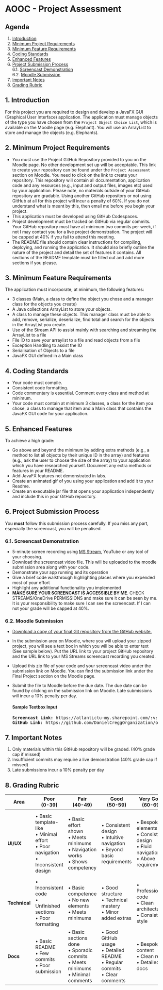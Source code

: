 # AOOC - Project Assessment

## Agenda
1. [Introduction](#1-introduction)
2. [Minimum Project Requirements](#2-minimum-project-requirements)
3. [Minimum Feature Requirements](#3-minimum-feature-requirements)
4. [Coding Standards](#4-coding-standards)
5. [Enhanced Features](#5-enhanced-features)
6. [Project Submission Process](#6-project-submission-process)  
   6.1. [Screencast Demonstration](#61-screencast-demonstration)  
   6.2. [Moodle Submission](#62-moodle-submission)
8. [Important Notes](#7-important-notes)
9. [Grading Rubric](#8-grading-rubric)

## 1. Introduction

For this project you are required to design and develop a JavaFX GUI (Graphical User Interface) application. The application must manage objects of the type you have chosen from the `Project Object Choice List`, which is available on the Moodle page (e.g. Elephant). You will use an ArrayList to store and manage the objects (e.g. Elephants).

## 2. Minimum Project Requirements
- You must use the Project GitHub Repository provided to you on the Moodle page. No other development set up will be acceptable. This link to create your repository can be found under the `Project Assessment` section on Moodle. You need to click on the link to create your repository. This repository will contain all documentation, application code and any resources (e.g., input and output files, images etc) used by your application. Please note, no materials outside of your GitHub repository are gradable. Using another GitHub repository or not using GitHub at all for this project will incur a penalty of 60%. If you do not understand what is meant by this, then email me before you begin your project.
- This application must be developed using GitHub Codespaces.
- Project development must be tracked on GitHub via regular commits. Your GitHub repository must have at minimum two commits per week, if not I may contact you for a live project demonstration. The project will be capped at 40% if you fail to attend this meeting.
- The README file should contain clear instructions for compiling, deploying, and running the application. It should also briefly outline the nature of the project and detail the set of features it contains. All sections of the README template must be filled out and add more sections if you please.

## 3. Minimum Feature Requirements
The application must incorporate, at minimum, the following features:
- 3 classes (Main, a class to define the object you chose and a manager class for the objects you create)
- A Java collections ArrayList to store your objects.
- A class to manage these objects. This manager class must be able to add, remove, serialize, deserialize, find total and search for the objects in the ArrayList you create.
- Use of the Stream API to assist mainly with searching and streaming the ArrayList to a file
- File IO to save your arraylist to a file and read objects from a file
- Exception Handling to assist the IO
- Serialisation of Objects to a file
- JavaFX GUI defined in a Main class

## 4. Coding Standards
- Your code must compile.
- Consistent code formatting.
- Code commentary is essential. Comment every class and method at minimum.
- Your code must contain at minimum 3 classes, a class for the item you chose, a class to manage that item and a Main class that contains the JavaFX GUI code for your application.

## 5. Enhanced Features
To achieve a high grade:
- Go above and beyond the minimum by adding extra methods (e.g., a method to list all objects by their unique ID in the array) and features (e.g., ask the user to choose the size of the array) to your application which you have researched yourself. Document any extra methods or features in your README.
- Add JavaFX features not demonstrated in labs.
- Create an animated gif of you using your application and add it to your Readme.
- Create an executable jar file that opens your application independently and include this in your GitHub repository.

## 6. Project Submission Process
You **must** follow this submission process carefully. If you miss any part, especially the screencast, you will be penalised.

### 6.1. Screencast Demonstration
- 5-minute screen recording using [MS Stream](https://www.microsoft365.com/launch/stream), YouTube or any tool of your choosing.
- Download the screencast video file. This will be uploaded to the moodle submission area along with your code.
- Demonstrate your app running and its operation
- Give a brief code walkthrough highlighting places where you expended most of your effort
- Highlight any additional functionality you implemented
- **MAKE SURE YOUR SCREENCAST IS ACCESSIBLE BY ME**. CHECK STREAMS/OneDrive PERMISSIONS and make sure it can be seen by me. It is your responsibility to make sure I can see the screencast. If I can not your grade will be capped at 40%.

### 6.2. Moodle Submission
- [Download a copy of your final Git repository from the GitHub website.](https://youtube.com/shorts/4bDLccFjQyc?si=dWUDWoW4B_tnADty)
- In the submission area on Moodle, where you will upload your zipped project, you will see a text box in which you will be able to enter text (See sample below). Put the URL link to your project GitHub repository and the URL link to your MS Streams screencast recording you created.
- Upload this zip file of your code and your screencast video under the submission link on Moodle. You can find the submission link under the Final Project section on the Moodle page.
- Submit the file to Moodle before the due date. The due date can be found by clicking on the submission link on Moodle. Late submissions will incur a 10% penalty per day.

  #### Sample Textbox Input
  <pre>
  <b>Screencast Link:</b> https://atlantictu-my.sharepoint.com/:v:/g/personal/daniel_cregg_atu_ie/Ed9h1upB77VFuIm0ezGYj8MBlOaHCoiWUJkLUFqj0Z9OJQ?e=ua2JM1
  <b>GitHub Link:</b> https://github.com/DanielCreggOrganization/ooc2-final-project-2021-annmurphy
  </pre>

## 7. Important Notes
1. Only materials within this GitHub repository will be graded. (40% grade cap if missed)
2. Insufficient commits may require a live demonstration (40% grade cap if missed)
3. Late submissions incur a 10% penalty per day

## 8. Grading Rubric

| Area | Poor<br>(0-39) | Fair<br>(40-49) | Good<br>(50-59) | Very Good<br>(60-69) | Excellent<br>(70-100) |
|------|----------------|-----------------|-----------------|---------------------|---------------------|
| **UI/UX** | • Basic template-like<br>• Minimal effort<br>• Poor navigation<br>• Inconsistent design | • Basic effort shown<br>• Meets minimums<br>• Navigation works<br>• Shows competency | • Consistent design<br>• Intuitive navigation<br>• Beyond basic requirements | • Bespoke elements<br>• Consistent design<br>• Fluid navigation<br>• Above requirements | • Professional finish<br>• Innovative design<br>• Flawless UX<br>• Cohesive elements<br>• Exceeds requirements |
| **Technical** | • Inconsistent code<br>• Unfinished sections<br>• Poor formatting | • Basic competence<br>• No new elements<br>• Meets minimums | • Good structure<br>• Technical mastery<br>• Minor added extras | • Professional code<br>• Clean architecture<br>• Consistent style | • Excellence shown<br>• Advanced features<br>• Perfect structure |
| **Docs** | • Basic README<br>• Few commits<br>• Poor submission | • Basic sections done<br>• Sporadic commits<br>• Meets minimums<br>• Minimal comments | • Good GitHub usage<br>• Detailed README<br>• Regular commits<br>• Clear comments | • Bespoke content<br>• Clean repo<br>• Detailed docs | • Professional docs<br>• Rich media<br>• Perfect GitHub use<br>• Research depth |
